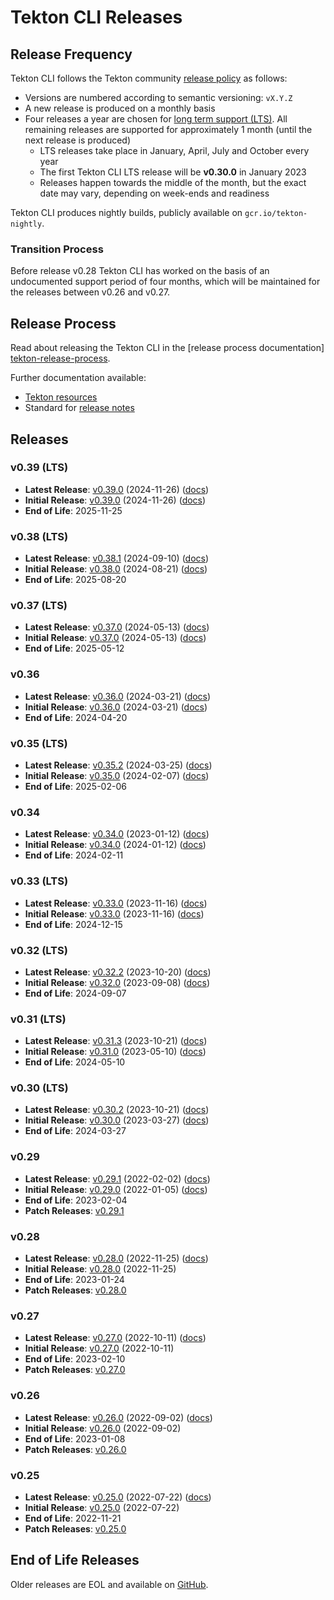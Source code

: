 # Tekton CLI Releases

## Release Frequency

Tekton CLI follows the Tekton community [release policy][release-policy]
as follows:

- Versions are numbered according to semantic versioning: `vX.Y.Z`
- A new release is produced on a monthly basis
- Four releases a year are chosen for [long term support (LTS)](https://github.com/tektoncd/community/blob/main/releases.md#support-policy).
  All remaining releases are supported for approximately 1 month (until the next
  release is produced)
    - LTS releases take place in January, April, July and October every year
    - The first Tekton CLI LTS release will be **v0.30.0** in January 2023
    - Releases happen towards the middle of the month, but the exact date may vary,
      depending on week-ends and readiness

Tekton CLI produces nightly builds, publicly available on
`gcr.io/tekton-nightly`. 

### Transition Process

Before release v0.28 Tekton CLI has worked on the basis of an undocumented
support period of four months, which will be maintained for the releases between
v0.26 and v0.27.

## Release Process

Read about releasing the Tekton CLI in the [release process documentation]
[tekton-release-process].

Further documentation available:

- [Tekton resources][tekton-releases-docs]
- Standard for [release notes][release-notes-standards]

## Releases

### v0.39 (LTS)

- **Latest Release**: [v0.39.0][v0-39-0] (2024-11-26) ([docs][v0-39-0-docs])
- **Initial Release**: [v0.39.0][v0-39-0] (2024-11-26) ([docs][v0-39-0-docs])
- **End of Life**: 2025-11-25

### v0.38 (LTS)

- **Latest Release**: [v0.38.1][v0-38-1] (2024-09-10) ([docs][v0-38-1-docs])
- **Initial Release**: [v0.38.0][v0-38-0] (2024-08-21) ([docs][v0-38-0-docs])
- **End of Life**: 2025-08-20

### v0.37 (LTS)

- **Latest Release**: [v0.37.0][v0-37-0] (2024-05-13) ([docs][v0-37-0-docs])
- **Initial Release**: [v0.37.0][v0-37-0] (2024-05-13) ([docs][v0-37-0-docs])
- **End of Life**: 2025-05-12

### v0.36

- **Latest Release**: [v0.36.0][v0-36-0] (2024-03-21) ([docs][v0-36-0-docs])
- **Initial Release**: [v0.36.0][v0-36-0] (2024-03-21) ([docs][v0-36-0-docs])
- **End of Life**: 2024-04-20

### v0.35 (LTS)

- **Latest Release**: [v0.35.2][v0-35-2] (2024-03-25) ([docs][v0-35-2-docs])
- **Initial Release**: [v0.35.0][v0-35-0] (2024-02-07) ([docs][v0-35-0-docs])
- **End of Life**: 2025-02-06

### v0.34

- **Latest Release**: [v0.34.0][v0-34-0] (2023-01-12) ([docs][v0-34-0-docs])
- **Initial Release**: [v0.34.0][v0-34-0] (2024-01-12) ([docs][v0-34-0-docs])
- **End of Life**: 2024-02-11

### v0.33 (LTS)

- **Latest Release**: [v0.33.0][v0-33-0] (2023-11-16) ([docs][v0-33-0-docs])
- **Initial Release**: [v0.33.0][v0-33-0] (2023-11-16) ([docs][v0-33-0-docs])
- **End of Life**: 2024-12-15

### v0.32 (LTS)

- **Latest Release**: [v0.32.2][v0-32-2] (2023-10-20) ([docs][v0-32-2-docs])
- **Initial Release**: [v0.32.0][v0-32-0] (2023-09-08) ([docs][v0-32-0-docs])
- **End of Life**: 2024-09-07

### v0.31 (LTS)

- **Latest Release**: [v0.31.3][v0-31-3] (2023-10-21) ([docs][v0-31-3-docs])
- **Initial Release**: [v0.31.0][v0-31-0] (2023-05-10) ([docs][v0-31-0-docs])
- **End of Life**: 2024-05-10

### v0.30 (LTS)

- **Latest Release**: [v0.30.2][v0-30-2] (2023-10-21) ([docs][v0-30-2-docs])
- **Initial Release**: [v0.30.0][v0-30-0] (2023-03-27) ([docs][v0-30-0-docs])
- **End of Life**: 2024-03-27

### v0.29

- **Latest Release**: [v0.29.1][v0-29-1] (2022-02-02) ([docs][v0-29-1-docs])
- **Initial Release**: [v0.29.0][v0-29-0] (2022-01-05) ([docs][v0-29-0-docs])
- **End of Life**: 2023-02-04
- **Patch Releases**: [v0.29.1][v0-29-1]

### v0.28

- **Latest Release**: [v0.28.0][v0-28-0] (2022-11-25) ([docs][v0-28-0-docs])
- **Initial Release**: [v0.28.0][v0-28-0] (2022-11-25)
- **End of Life**: 2023-01-24
- **Patch Releases**: [v0.28.0][v0-28-0]

### v0.27

- **Latest Release**: [v0.27.0][v0-27-0] (2022-10-11) ([docs][v0-27-0-docs])
- **Initial Release**: [v0.27.0][v0-27-0] (2022-10-11)
- **End of Life**: 2023-02-10
- **Patch Releases**: [v0.27.0][v0-27-0]

### v0.26

- **Latest Release**: [v0.26.0][v0-26-0] (2022-09-02) ([docs][v0-26-0-docs])
- **Initial Release**: [v0.26.0][v0-26-0] (2022-09-02)
- **End of Life**: 2023-01-08
- **Patch Releases**: [v0.26.0][v0-26-0]

### v0.25

- **Latest Release**: [v0.25.0][v0-25-0] (2022-07-22) ([docs][v0-25-0-docs])
- **Initial Release**: [v0.25.0][v0-25-0] (2022-07-22)
- **End of Life**: 2022-11-21
- **Patch Releases**: [v0.25.0][v0-25-0]

## End of Life Releases

Older releases are EOL and available on [GitHub][tekton-cli-releases].


[release-policy]: https://github.com/tektoncd/community/blob/main/releases.md
[tekton-chains]: https://github.com/tektoncd/chains
[tekton-cli-releases]: https://github.com/tektoncd/cli/releases
[tekton-releases-docs]: tekton/README.md
[release-notes-standards]:
    https://github.com/tektoncd/community/blob/main/standards.md#release-notes
[tekton-release-process]: RELEASE_PROCESS.md

[v0-39-0]: https://github.com/tektoncd/cli/releases/tag/v0.39.0
[v0-38-1]: https://github.com/tektoncd/cli/releases/tag/v0.38.1
[v0-38-0]: https://github.com/tektoncd/cli/releases/tag/v0.38.0
[v0-37-0]: https://github.com/tektoncd/cli/releases/tag/v0.37.0
[v0-36-0]: https://github.com/tektoncd/cli/releases/tag/v0.36.0
[v0-35-2]: https://github.com/tektoncd/cli/releases/tag/v0.35.2
[v0-35-0]: https://github.com/tektoncd/cli/releases/tag/v0.35.0
[v0-34-0]: https://github.com/tektoncd/cli/releases/tag/v0.34.0
[v0-33-0]: https://github.com/tektoncd/cli/releases/tag/v0.33.0
[v0-32-2]: https://github.com/tektoncd/cli/releases/tag/v0.32.2
[v0-32-0]: https://github.com/tektoncd/cli/releases/tag/v0.32.0
[v0-31-3]: https://github.com/tektoncd/cli/releases/tag/v0.31.3
[v0-31-0]: https://github.com/tektoncd/cli/releases/tag/v0.31.0
[v0-30-2]: https://github.com/tektoncd/cli/releases/tag/v0.30.2
[v0-30-0]: https://github.com/tektoncd/cli/releases/tag/v0.30.0
[v0-29-1]: https://github.com/tektoncd/cli/releases/tag/v0.29.1
[v0-29-0]: https://github.com/tektoncd/cli/releases/tag/v0.29.0
[v0-28-0]: https://github.com/tektoncd/cli/releases/tag/v0.28.0
[v0-27-0]: https://github.com/tektoncd/cli/releases/tag/v0.27.0
[v0-26-0]: https://github.com/tektoncd/cli/releases/tag/v0.26.0
[v0-25-0]: https://github.com/tektoncd/cli/releases/tag/v0.25.0

[v0-39-0-docs]: https://github.com/tektoncd/cli/tree/v0.39.0/docs
[v0-38-1-docs]: https://github.com/tektoncd/cli/tree/v0.38.1/docs
[v0-38-0-docs]: https://github.com/tektoncd/cli/tree/v0.38.0/docs
[v0-37-0-docs]: https://github.com/tektoncd/cli/tree/v0.37.0/docs
[v0-36-0-docs]: https://github.com/tektoncd/cli/tree/v0.36.0/docs
[v0-35-2-docs]: https://github.com/tektoncd/cli/tree/v0.35.2/docs
[v0-35-0-docs]: https://github.com/tektoncd/cli/tree/v0.35.0/docs
[v0-34-0-docs]: https://github.com/tektoncd/cli/tree/v0.34.0/docs
[v0-33-0-docs]: https://github.com/tektoncd/cli/tree/v0.33.0/docs
[v0-32-2-docs]: https://github.com/tektoncd/cli/tree/v0.32.2/docs
[v0-32-0-docs]: https://github.com/tektoncd/cli/tree/v0.32.0/docs
[v0-31-3-docs]: https://github.com/tektoncd/cli/tree/v0.31.3/docs
[v0-31-0-docs]: https://github.com/tektoncd/cli/tree/v0.31.0/docs
[v0-30-2-docs]: https://github.com/tektoncd/cli/tree/v0.30.2/docs
[v0-30-0-docs]: https://github.com/tektoncd/cli/tree/v0.30.0/docs
[v0-29-1-docs]: https://github.com/tektoncd/cli/tree/v0.29.1/docs
[v0-29-0-docs]: https://github.com/tektoncd/cli/tree/v0.29.0/docs
[v0-28-0-docs]: https://github.com/tektoncd/cli/tree/v0.28.0/docs
[v0-27-0-docs]: https://github.com/tektoncd/cli/tree/v0.27.0/docs
[v0-26-0-docs]: https://github.com/tektoncd/cli/tree/v0.26.0/docs
[v0-25-0-docs]: https://github.com/tektoncd/cli/tree/v0.25.0/docs
